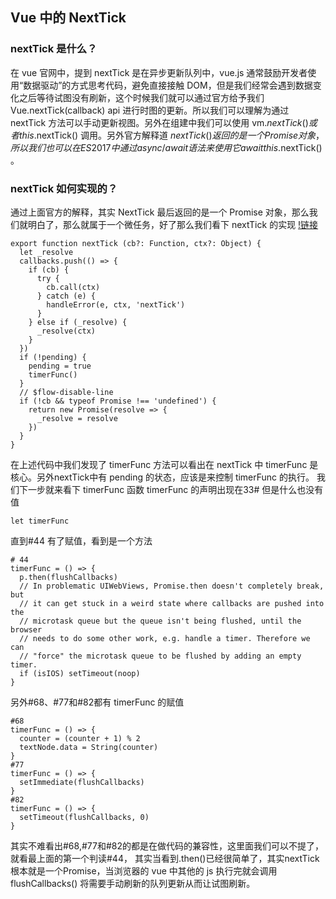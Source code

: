 ## Vue 中的 NextTick
### nextTick 是什么？
在 vue 官网中，提到 nextTick 是在异步更新队列中，vue.js 通常鼓励开发者使用“数据驱动”的方式思考代码，避免直接接触 DOM，但是我们经常会遇到数据变化之后等待试图没有刷新，这个时候我们就可以通过官方给予我们 Vue.nextTick(callback) api 进行时图的更新。所以我们可以理解为通过 nextTick 方法可以手动更新视图。另外在组建中我们可以使用 vm.$nextTick() 或者 this.$nextTick() 调用。另外官方解释道 $nextTick() 返回的是一个 Promise 对象，所以我们也可以在ES2017中通过 async/await 语法来使用它 await this.$nextTick() 。
### nextTick 如何实现的？
通过上面官方的解释，其实 NextTick 最后返回的是一个 Promise 对象，那么我们就明白了，那么就属于一个微任务，好了那么我们看下 nextTick 的实现
[!链接](https://github.com/vuejs/vue/blob/dev/src/core/util/next-tick.js)
`````
export function nextTick (cb?: Function, ctx?: Object) {
  let _resolve
  callbacks.push(() => {
    if (cb) {
      try {
        cb.call(ctx)
      } catch (e) {
        handleError(e, ctx, 'nextTick')
      }
    } else if (_resolve) {
      _resolve(ctx)
    }
  })
  if (!pending) {
    pending = true
    timerFunc()
  }
  // $flow-disable-line
  if (!cb && typeof Promise !== 'undefined') {
    return new Promise(resolve => {
      _resolve = resolve
    })
  }
}
`````
在上述代码中我们发现了 timerFunc 方法可以看出在 nextTick 中 timerFunc 是核心。另外nextTick中有 pending 的状态，应该是来控制 timerFunc 的执行。
我们下一步就来看下 timerFunc 函数
timerFunc 的声明出现在33# 但是什么也没有值
`````
let timerFunc
`````
直到#44 有了赋值，看到是一个方法
`````
# 44
timerFunc = () => {
  p.then(flushCallbacks)
  // In problematic UIWebViews, Promise.then doesn't completely break, but
  // it can get stuck in a weird state where callbacks are pushed into the
  // microtask queue but the queue isn't being flushed, until the browser
  // needs to do some other work, e.g. handle a timer. Therefore we can
  // "force" the microtask queue to be flushed by adding an empty timer.
  if (isIOS) setTimeout(noop)
}
`````
另外#68、#77和#82都有 timerFunc 的赋值
`````
#68
timerFunc = () => {
  counter = (counter + 1) % 2
  textNode.data = String(counter)
}
#77
timerFunc = () => {
  setImmediate(flushCallbacks)
}
#82
timerFunc = () => {
  setTimeout(flushCallbacks, 0)
}
`````
其实不难看出#68,#77和#82的都是在做代码的兼容性，这里面我们可以不提了，就看最上面的第一个判读#44，
其实当看到.then()已经很简单了，其实nextTick根本就是一个Promise，当浏览器的 vue 中其他的 js 执行完就会调用 flushCallbacks() 将需要手动刷新的队列更新从而让试图刷新。
